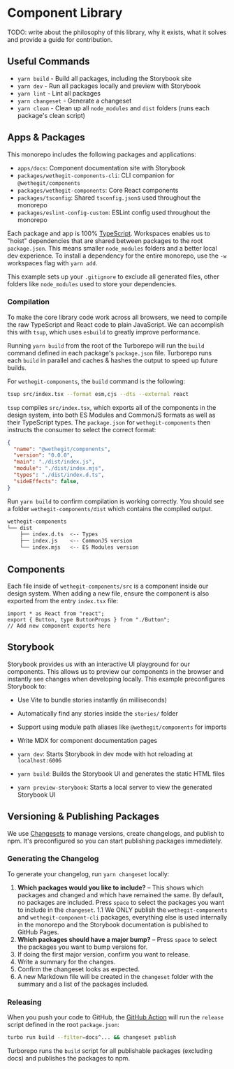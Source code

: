 # Component Library
TODO: write about the philosophy of this library, why it exists, what it solves and provide a guide for contribution.

## Useful Commands

- `yarn build` - Build all packages, including the Storybook site
- `yarn dev` - Run all packages locally and preview with Storybook
- `yarn lint` - Lint all packages
- `yarn changeset` - Generate a changeset
- `yarn clean` - Clean up all `node_modules` and `dist` folders (runs each package's clean script)

## Apps & Packages

This monorepo includes the following packages and applications:

- `apps/docs`: Component documentation site with Storybook
- `packages/wethegit-components-cli`: CLI companion for `@wethegit/components`
- `packages/wethegit-components`: Core React components
- `packages/tsconfig`: Shared `tsconfig.json`s used throughout the monorepo
- `packages/eslint-config-custom`: ESLint config used throughout the monorepo

Each package and app is 100% [TypeScript](https://www.typescriptlang.org/). Workspaces enables us to "hoist" dependencies that are shared between packages to the root `package.json`. This means smaller `node_modules` folders and a better local dev experience. To install a dependency for the entire monorepo, use the `-w` workspaces flag with `yarn add`.

This example sets up your `.gitignore` to exclude all generated files, other folders like `node_modules` used to store your dependencies.

### Compilation

To make the core library code work across all browsers, we need to compile the raw TypeScript and React code to plain JavaScript. We can accomplish this with `tsup`, which uses `esbuild` to greatly improve performance.

Running `yarn build` from the root of the Turborepo will run the `build` command defined in each package's `package.json` file. Turborepo runs each `build` in parallel and caches & hashes the output to speed up future builds.

For `wethegit-components`, the `build` command is the following:

```bash
tsup src/index.tsx --format esm,cjs --dts --external react
```

`tsup` compiles `src/index.tsx`, which exports all of the components in the design system, into both ES Modules and CommonJS formats as well as their TypeScript types. The `package.json` for `wethegit-components` then instructs the consumer to select the correct format:

```json:wethegit-components/package.json
{
  "name": "@wethegit/components",
  "version": "0.0.0",
  "main": "./dist/index.js",
  "module": "./dist/index.mjs",
  "types": "./dist/index.d.ts",
  "sideEffects": false,
}
```

Run `yarn build` to confirm compilation is working correctly. You should see a folder `wethegit-components/dist` which contains the compiled output.

```bash
wethegit-components
└── dist
    ├── index.d.ts  <-- Types
    ├── index.js    <-- CommonJS version
    └── index.mjs   <-- ES Modules version
```

## Components

Each file inside of `wethegit-components/src` is a component inside our design system.
When adding a new file, ensure the component is also exported from the entry `index.tsx` file:

```tsx:wethegit-components/src/index.tsx
import * as React from "react";
export { Button, type ButtonProps } from "./Button";
// Add new component exports here
```

## Storybook

Storybook provides us with an interactive UI playground for our components. This allows us to preview our components in the browser and instantly see changes when developing locally. This example preconfigures Storybook to:

- Use Vite to bundle stories instantly (in milliseconds)
- Automatically find any stories inside the `stories/` folder
- Support using module path aliases like `@wethegit/components` for imports
- Write MDX for component documentation pages

- `yarn dev`: Starts Storybook in dev mode with hot reloading at `localhost:6006`
- `yarn build`: Builds the Storybook UI and generates the static HTML files
- `yarn preview-storybook`: Starts a local server to view the generated Storybook UI

## Versioning & Publishing Packages

We use [Changesets](https://github.com/changesets/changesets) to manage versions, create changelogs, and publish to npm. It's preconfigured so you can start publishing packages immediately.

### Generating the Changelog

To generate your changelog, run `yarn changeset` locally:

1. **Which packages would you like to include?** – This shows which packages and changed and which have remained the same. By default, no packages are included. Press `space` to select the packages you want to include in the `changeset`.
1.1 We ONLY publish the `wethegit-components` and `wethegit-component-cli` packages, everything else is used internally in the monorepo and the Storybook documentation is published to GitHub Pages.
2. **Which packages should have a major bump?** – Press `space` to select the packages you want to bump versions for.
3. If doing the first major version, confirm you want to release.
4. Write a summary for the changes.
5. Confirm the changeset looks as expected.
6. A new Markdown file will be created in the `changeset` folder with the summary and a list of the packages included.

### Releasing

When you push your code to GitHub, the [GitHub Action](https://github.com/changesets/action) will run the `release` script defined in the root `package.json`:

```bash
turbo run build --filter=docs^... && changeset publish
```

Turborepo runs the `build` script for all publishable packages (excluding docs) and publishes the packages to npm.
